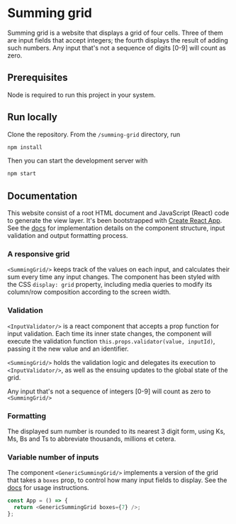 # Summing grid

Summing grid is a website that displays a grid of four cells. Three of them are input fields that accept integers; the fourth displays the result of adding such numbers. Any input that's not a sequence of digits [0-9] will count as zero.

## Prerequisites

Node is required to run this project in your system.

## Run locally

Clone the repository. From the `/summing-grid` directory, run

```sh
npm install
```

Then you can start the development server with

```sh
npm start
```

## Documentation

This website consist of a root HTML document and JavaScript (React) code to generate the view layer. It's been bootstrapped with [Create React App](https://github.com/facebook/create-react-app). See the [docs](https://github.com/LuisRevillaM/summing-grid/tree/master/summing-grid/docs) for implementation details on the component structure, input validation and output formatting process.

### A responsive grid

`<SummingGrid/>` keeps track of the values on each input, and calculates their sum every time any input changes. The component has been styled with the CSS `display: grid` property, including media queries to modify its column/row composition according to the screen width.

### Validation

`<InputValidator/>` is a react component that accepts a prop function for input validation. Each time its inner state changes, the component will execute the validation function `this.props.validator(value, inputId)`, passing it the new value and an identifier.

`<SummingGrid/>` holds the validation logic and delegates its execution to `<InputValidator/>`, as well as the ensuing updates to the global state of the grid.

Any input that's not a sequence of integers [0-9] will count as zero to `<SummingGrid/>`

### Formatting

The displayed sum number is rounded to its nearest 3 digit form, using Ks, Ms, Bs and Ts to abbreviate thousands, millions et cetera.

### Variable number of inputs

The component `<GenericSummingGrid/>` implements a version of the grid that takes a `boxes` prop, to control how many input fields to display. See the [docs](https://github.com/LuisRevillaM/summing-grid/tree/master/summing-grid/docs) for usage instructions.

```javascript
const App = () => {
  return <GenericSummingGrid boxes={7} />;
};
```
